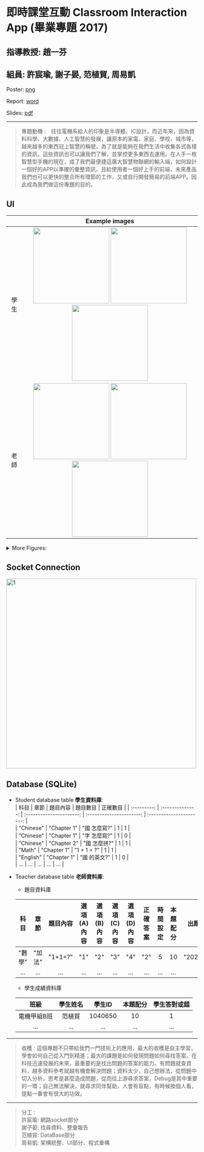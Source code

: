 # 即時課堂互動 Classroom Interaction App (畢業專題 2017)  
## 指導教授: 趙一芬  
## 組員: 許宸瑜, 謝子晏, 范植貿, 周易凱  

Poster: [png](https://drive.google.com/file/d/1pPpoq9PRbmME50cs4kl6S2eDQKlYFMkZ/view?usp=sharing)  

Report: [word](https://docs.google.com/document/d/1tA1TyLsBKkUloF144vLz7zFzpF9rVBwj/edit?usp=sharing&ouid=108348190349543369603&rtpof=true&sd=true)  

Slides: [pdf](https://docs.google.com/presentation/d/1YsvzB4KOTbtPYtGbjwFzsWaPwZb21d-g/edit?usp=sharing&ouid=108348190349543369603&rtpof=true&sd=true)  

***
> 專題動機 :　往往電機系給人的印象是半導體、IC設計，而近年來，因為資料科學、大數據、人工智慧的發展，讓原本的家電、家庭、學校、城市等，越來越多的東西冠上智慧的稱號，為了就是能夠在我們生活中收集各式各樣的資訊，這些資訊也可以讓我們了解，並掌控更多東西去運用。在人手一枚智慧型手機的現在，成了我們最便捷這廣大智慧物聯網的輸入端，如何設計一個好的APP以準確的彙整資訊，且給使用者一個好上手的前端，未來產品我們也可以更快的整合所有環節的工作，又或自行開發簡易的前端APP。因此成為我們做這份專題的目的。  

## UI  

  |      |   Example images     |  
  | :--: | :------------------: |  
  | 學生 |<img src="https://i.ibb.co/tc8FdwJ/s-1.jpg" width="200" style="zoom:100%;"/> <img src="https://i.ibb.co/JpZcgZq/s-2.jpg" width="200" style="zoom:100%;"/> <img src="https://i.ibb.co/N6QnT7t/s-3.jpg" width="200" style="zoom:100%;"/>|  
  | 老師 |<img src="https://i.ibb.co/x3P8BSz/t-1.jpg" width="200" style="zoom:100%;"/> <img src="https://i.ibb.co/dK6fG1t/t-2.jpg" width="200" style="zoom:100%;"/> <img src="https://i.ibb.co/7N7SwGZ/t-3.jpg" width="200" style="zoom:100%;"/>|  
  
<details>  
<summary>More Figures: </summary>  
  
- 學生:  
  <img src="https://i.ibb.co/FxNwbf8/s-4.jpg" alt="s-4" width="200" style="zoom:100%;"/> 
  <img src="https://i.ibb.co/19Nc772/s-5.jpg" alt="s-5" width="200" style="zoom:100%;"/> 
  <img src="https://i.ibb.co/GCX7PqK/s-6.jpg" alt="s-6" width="200" style="zoom:100%;"/>  
  
- 老師:  
  <img src="https://i.ibb.co/ygvZ6WC/t-4.jpg" alt="t-4" width="200" style="zoom:100%;"/> 
  <img src="https://i.ibb.co/qykFK76/t-5.jpg" alt="t-5" width="200" style="zoom:100%;"/> 
  <img src="https://i.ibb.co/KGjy9zg/t-6.jpg" alt="t-6" width="200" style="zoom:100%;"/>  
  
</details>  

## Socket Connection  
<img src="https://i.ibb.co/Bsb9sWw/1.jpg" alt="1" width="500" >  

## Database (SQLite)  

- Student database table **學生資料庫**:  
  | 科目 |  章節   | 題目內容 | 題目數目 | 正確數目  | 
  | :---------: | :--------------: | :----------------------: | :----------------------: | :----------------------: |  
  | "Chinese"   | "Chapter 1"      | "國 怎麼寫?"              | 1                        | 1                        |  
  | "Chinese"   | "Chapter 1"      | "字 怎麼寫?"              | 1                        | 0                        |  
  | "Chinese"   | "Chapter 2"      | "國 怎麼拼?"              | 1                        | 1                        |  
  | "Math"      | "Chapter 1"      | "1 + 1 = ?"              | 1                        | 1                        |  
  | "English"   | "Chapter 1"      | "國 的英文?"              | 1                        | 0                        |  
  | ... | ... | ... | ... | ... |  
  
- Teacher database table **老師資料庫**:  
  - 題目資料庫  

  |科目|章節|題目內容|選項(A)內容|選項(B)內容|選項(C)內容|選項(D)內容|正確答案|時間設定|本題配分|出題時間|考試人數|  
  |:--:|:--:|:--:|:--:|:--:|:--:|:--:|:--:|:--:|:--:|:--:|:--:|  
  | "數學"|"加法"| "1+1=?"|"1"|"2"|"3"|"4"|"2"|5|10|"2021.1.1"|1|  
  | ... | ... | ... | ... | ... | ... | ... | ... | ... | ... | ... | ... |  
  
  - 學生成績資料庫  

  |班級|學生姓名|學生ID|本題配分|學生答對或錯|  
  |:--:|:--:|:--:|:--:|:--:|
  |電機甲組B班|范植貿|1040650|10|1|  
  | ... | ... | ... | ... | ... | ... | ... | ... | ... | ... | ... | ... |  
  
***
> 收穫 : 這個專題不只帶給我們一門技術上的應用，最大的收穫是自主學習，學會如何自己從入門到精進；最大的課題是如何發現問題如何尋找答案。在科技迅速發展的未來，最重要的是找出問題的答案的能力。有問題就查資料，越多資料參考就越有機會解決問題；資料太少，自己想辦法，從問題中切入分析，思考是甚麼造成問題，從而往上游尋求答案，Debug是其中重要的一環；自己無法解決，就尋求同伴幫助，人會有盲點，有時候換個人看，提點一番會有很大的功效。  

***
> 分工 :  
> 許宸瑜: 網路socket部分  
> 謝子晏: 找尋資料、整彙報告  
> 范植貿: DataBase部分  
> 周易凱: 架構統整、UI部分、程式重構  




  
